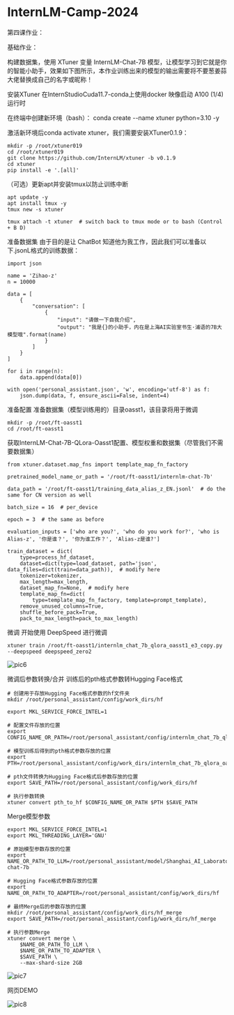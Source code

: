 # InternLM-Camp-2024
第四课作业：

基础作业：

构建数据集，使用 XTuner 变量 InternLM-Chat-7B 模型，让模型学习到它就是你的智能小助手，效果如下图所示，本作业训练出来的模型的输出需要将不要葱姜蒜大佬替换成自己的名字或昵称！


安装XTuner
在InternStudioCuda11.7-conda上使用docker 映像启动 A100 (1/4) 运行时

在终端中创建新环境（bash）： conda create --name xtuner python=3.10 -y

激活新环境后conda activate xtuner，我们需要安装XTuner0.1.9：

```
mkdir -p /root/xtuner019
cd /root/xtuner019
git clone https://github.com/InternLM/xtuner -b v0.1.9
cd xtuner
pip install -e '.[all]'
```

（可选）更新apt并安装tmux以防止训练中断

```
apt update -y
apt install tmux -y
tmux new -s xtuner

tmux attach -t xtuner  # switch back to tmux mode or to bash (Control + B D)
```

准备数据集
由于目的是让 ChatBot 知道他为我工作，因此我们可以准备以下.jsonL格式的训练数据：

```
import json

name = 'Zihao-z'
n = 10000

data = [
    {
        "conversation": [
            {
                "input": "请做一下自我介绍",
                "output": "我是{}的小助手，内在是上海AI实验室书生·浦语的7B大模型哦".format(name)
            }
        ]
    }
]

for i in range(n):
    data.append(data[0])

with open('personal_assistant.json', 'w', encoding='utf-8') as f:
    json.dump(data, f, ensure_ascii=False, indent=4)
```
准备配置
准备数据集（模型训练用的）目录oasst1，该目录将用于微调

```
mkdir -p /root/ft-oasst1
cd /root/ft-oasst1
```

获取InternLM-Chat-7B-QLora-Oasst1配置、模型权重和数据集（尽管我们不需要数据集）

```
from xtuner.dataset.map_fns import template_map_fn_factory

pretrained_model_name_or_path = '/root/ft-oasst1/internlm-chat-7b'

data_path = '/root/ft-oasst1/training_data_alias_z_EN.jsonl'  # do the same for CN version as well

batch_size = 16  # per_device

epoch = 3  # the same as before

evaluation_inputs = ['who are you?', 'who do you work for?', 'who is Alias-z', '你是谁？', '你为谁工作？', 'Alias-z是谁?']

train_dataset = dict(
    type=process_hf_dataset,
    dataset=dict(type=load_dataset, path='json', data_files=dict(train=data_path)),  # modify here
    tokenizer=tokenizer,
    max_length=max_length,
    dataset_map_fn=None,  # modify here
    template_map_fn=dict(
        type=template_map_fn_factory, template=prompt_template),
    remove_unused_columns=True,
    shuffle_before_pack=True,
    pack_to_max_length=pack_to_max_length)
```

微调
开始使用 DeepSpeed 进行微调

```
xtuner train /root/ft-oasst1/internlm_chat_7b_qlora_oasst1_e3_copy.py --deepspeed deepspeed_zero2
```
![pic6](asserts/img6.png)

微调后参数转换/合并
训练后的pth格式参数转Hugging Face格式
```
# 创建用于存放Hugging Face格式参数的hf文件夹
mkdir /root/personal_assistant/config/work_dirs/hf
 
export MKL_SERVICE_FORCE_INTEL=1
 
# 配置文件存放的位置
export CONFIG_NAME_OR_PATH=/root/personal_assistant/config/internlm_chat_7b_qlora_oasst1_e3_copy.py
 
# 模型训练后得到的pth格式参数存放的位置
export PTH=/root/personal_assistant/config/work_dirs/internlm_chat_7b_qlora_oasst1_e3_copy/epoch_3.pth
 
# pth文件转换为Hugging Face格式后参数存放的位置
export SAVE_PATH=/root/personal_assistant/config/work_dirs/hf
 
# 执行参数转换
xtuner convert pth_to_hf $CONFIG_NAME_OR_PATH $PTH $SAVE_PATH
```


Merge模型参数
```
export MKL_SERVICE_FORCE_INTEL=1
export MKL_THREADING_LAYER='GNU'
 
# 原始模型参数存放的位置
export NAME_OR_PATH_TO_LLM=/root/personal_assistant/model/Shanghai_AI_Laboratory/internlm-chat-7b
 
# Hugging Face格式参数存放的位置
export NAME_OR_PATH_TO_ADAPTER=/root/personal_assistant/config/work_dirs/hf
 
# 最终Merge后的参数存放的位置
mkdir /root/personal_assistant/config/work_dirs/hf_merge
export SAVE_PATH=/root/personal_assistant/config/work_dirs/hf_merge
 
# 执行参数Merge
xtuner convert merge \
    $NAME_OR_PATH_TO_LLM \
    $NAME_OR_PATH_TO_ADAPTER \
    $SAVE_PATH \
    --max-shard-size 2GB
```


![pic7](asserts/img7.png)

网页DEMO

![pic8](asserts/img8.png)








